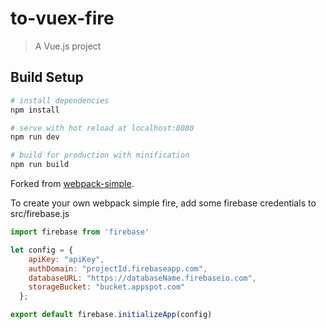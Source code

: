# to-vuex-fire

> A Vue.js project

## Build Setup

``` bash
# install dependencies
npm install

# serve with hot reload at localhost:8080
npm run dev

# build for production with minification
npm run build
```

Forked from [webpack-simple](https://github.com/vuejs-templates/webpack-simple).

To create your own webpack simple fire, add some firebase credentials to src/firebase.js

```javascript
import firebase from 'firebase'

let config = {
    apiKey: "apiKey",
    authDomain: "projectId.firebaseapp.com",
    databaseURL: "https://databaseName.firebaseio.com",
    storageBucket: "bucket.appspot.com"
  };

export default firebase.initializeApp(config)
```

